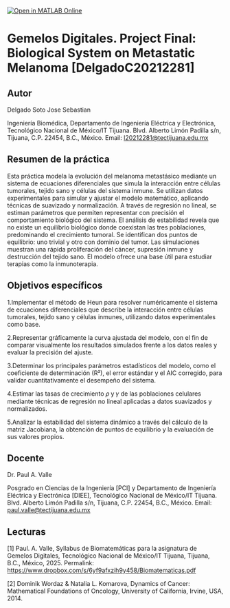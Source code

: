 [![Open in MATLAB Online](https://www.mathworks.com/images/responsive/global/open-in-matlab-online.svg)](https://matlab.mathworks.com/open/github/v1?repo=SebastianDelgadoS/Final-project-Biological-System-on-Metastatic-Melanoma)
# Gemelos Digitales. Project Final: Biological System on Metastatic Melanoma [DelgadoC20212281]

## Autor
Delgado Soto Jose Sebastian

Ingeniería Biomédica, Departamento de Ingeniería Eléctrica y Electrónica, Tecnológico Nacional de México/IT Tijuana. Blvd. Alberto Limón Padilla s/n, Tijuana, C.P. 22454, B.C., México. Email: l20212281@tectijuana.edu.mx

## Resumen de la práctica
Esta práctica modela la evolución del melanoma metastásico mediante un sistema de ecuaciones diferenciales que simula la interacción entre células tumorales, tejido sano y células del sistema inmune. Se utilizan datos experimentales para simular y ajustar el modelo matemático, aplicando técnicas de suavizado y normalización. A través de regresión no lineal, se estiman parámetros que permiten representar con precisión el comportamiento biológico del sistema. El análisis de estabilidad revela que no existe un equilibrio biológico donde coexistan las tres poblaciones, predominando el crecimiento tumoral. Se identifican dos puntos de equilibrio: uno trivial y otro con dominio del tumor. Las simulaciones muestran una rápida proliferación del cáncer, supresión inmune y destrucción del tejido sano. El modelo ofrece una base útil para estudiar terapias como la inmunoterapia.

## Objetivos específicos
1.Implementar el método de Heun para resolver numéricamente el sistema de ecuaciones diferenciales que describe la interacción entre células tumorales, tejido sano y células inmunes, utilizando datos experimentales como base.

2.Representar gráficamente la curva ajustada del modelo, con el fin de comparar visualmente los resultados simulados frente a los datos reales y evaluar la precisión del ajuste.

3.Determinar los principales parámetros estadísticos del modelo, como el coeficiente de determinación (R²), el error estándar y el AIC corregido, para validar cuantitativamente el desempeño del sistema.

4.Estimar las tasas de crecimiento 𝜌 y 𝛾 de las poblaciones celulares mediante técnicas de regresión no lineal aplicadas a datos suavizados y normalizados.

5.Analizar la estabilidad del sistema dinámico a través del cálculo de la matriz Jacobiana, la obtención de puntos de equilibrio y la evaluación de sus valores propios.

## Docente
Dr. Paul A. Valle

Posgrado en Ciencias de la Ingeniería [PCI] y Departamento de Ingeniería Eléctrica y Electrónica [DIEE], Tecnológico Nacional de México/IT Tijuana. Blvd. Alberto Limón Padilla s/n, Tijuana, C.P. 22454, B.C., México. Email: paul.valle@tectijuana.edu.mx

## Lecturas
[1] Paul. A. Valle, Syllabus de Biomatemáticas para la asignatura de Gemelos Digitales, Tecnológico Nacional de México/IT Tijuana, Tijuana, B.C., México, 2025. Permalink: https://www.dropbox.com/s/6yf9afxzih9y458/Biomatematicas.pdf

[2] Dominik Wordaz & Natalia L. Komarova, Dynamics of Cancer: Mathematical Foundations of Oncology, University of California, Irvine, USA, 2014.

